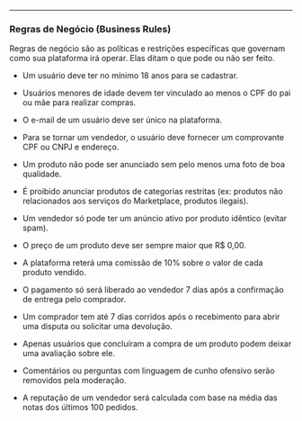 ___

### **Regras de Negócio (Business Rules)**

Regras de negócio são as políticas e restrições específicas que governam como sua plataforma irá operar. Elas ditam o que pode ou não ser feito. 

- Um usuário deve ter no mínimo 18 anos para se cadastrar.
    
- Usuários menores de idade devem ter vinculado ao menos o CPF do pai ou mãe para realizar compras.
    
- O e-mail de um usuário deve ser único na plataforma.
    
- Para se tornar um vendedor, o usuário deve fornecer um comprovante CPF ou CNPJ e endereço.
    
- Um produto não pode ser anunciado sem pelo menos uma foto de boa qualidade.
    
- É proibido anunciar produtos de categorias restritas (ex: produtos não relacionados aos serviços do Marketplace, produtos ilegais).
    
- Um vendedor só pode ter um anúncio ativo por produto idêntico (evitar spam).
    
- O preço de um produto deve ser sempre maior que R$ 0,00. 
      
- A plataforma reterá uma comissão de 10% sobre o valor de cada produto vendido.
    
- O pagamento só será liberado ao vendedor 7 dias após a confirmação de entrega pelo comprador.
    
- Um comprador tem até 7 dias corridos após o recebimento para abrir uma disputa ou solicitar uma devolução. 
      
- Apenas usuários que concluíram a compra de um produto podem deixar uma avaliação sobre ele.
    
- Comentários ou perguntas com linguagem de cunho ofensivo serão removidos pela moderação.
    
- A reputação de um vendedor será calculada com base na média das notas dos últimos 100 pedidos.
